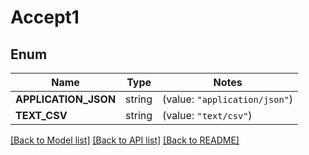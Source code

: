 # Accept1

## Enum

Name | Type | Notes
------------ | ------------- | -------------
**APPLICATION_JSON** | string | (value: `"application/json"`)
**TEXT_CSV** | string | (value: `"text/csv"`)


[[Back to Model list]](../README.md#documentation-for-models) [[Back to API list]](../README.md#documentation-for-api-endpoints) [[Back to README]](../README.md)


